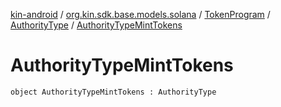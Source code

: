 [kin-android](../../../index.md) / [org.kin.sdk.base.models.solana](../../index.md) / [TokenProgram](../index.md) / [AuthorityType](index.md) / [AuthorityTypeMintTokens](./-authority-type-mint-tokens.md)

# AuthorityTypeMintTokens

`object AuthorityTypeMintTokens : AuthorityType`